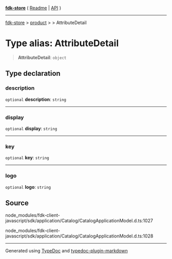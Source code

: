 [**fdk-store**](../../../README.md) ( [Readme](../../../README.md) \| [API](../../../API.md) )

---

[fdk-store](../../../API.md) > [product](../../README.md) > [<internal>](../README.md) > AttributeDetail

# Type alias: AttributeDetail

> **AttributeDetail**: `object`

## Type declaration

### description

`optional` **description**: `string`

---

### display

`optional` **display**: `string`

---

### key

`optional` **key**: `string`

---

### logo

`optional` **logo**: `string`

## Source

node_modules/fdk-client-javascript/sdk/application/Catalog/CatalogApplicationModel.d.ts:1027

node_modules/fdk-client-javascript/sdk/application/Catalog/CatalogApplicationModel.d.ts:1028

---

Generated using [TypeDoc](https://typedoc.org/) and [typedoc-plugin-markdown](https://www.npmjs.com/package/typedoc-plugin-markdown)
